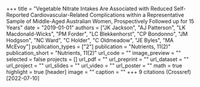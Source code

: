 +++
title = "Vegetable Nitrate Intakes Are Associated with Reduced Self-Reported Cardiovascular-Related Complications within a Representative Sample of Middle-Aged Australian Women, Prospectively Followed up for 15 Years"
date = "2019-01-01"
authors = ["JK Jackson", "AJ Patterson", "LK Macdonald-Wicks", "PM Forder", "LC Blekkenhorst", "CP Bondonno", "JM Hodgson", "NC Ward", "C Holder", "C Oldmeadow", "JE Byles", "MA McEvoy"]
publication_types = ["2"]
publication = "Nutrients, 11(2)"
publication_short = "Nutrients, 11(2)"
url_code = ""
image_preview = ""
selected = false
projects = []
url_pdf = ""
url_preprint = ""
url_dataset = ""
url_project = ""
url_slides = ""
url_video = ""
url_poster = ""
math = true
highlight = true
[header]
image = ""
caption = ""
+++
9 citations (Crossref) [2022-07-10]
